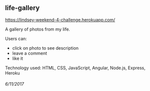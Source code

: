 ## life-gallery

https://lindsey-weekend-4-challenge.herokuapp.com/

A gallery of photos from my life.

Users can:
- click on photo to see description
- leave a comment
- like it

Technology used: HTML, CSS, JavaScript, Angular, Node.js, Express, Heroku

###### 6/11/2017
